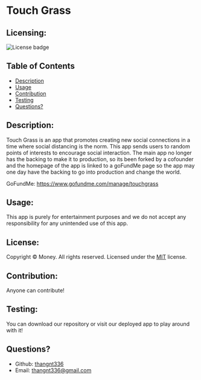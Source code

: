 # Touch Grass
  ## Licensing:
  ![License badge](https://img.shields.io/badge/license-MIT-green)
  ## Table of Contents 
  - [Description](#description)
  - [Usage](#usage)
  - [Contribution](#contribution)
  - [Testing](#testing)
  - [Questions?](#questions)
  ## Description:
  
  Touch Grass is an app that promotes creating new social connections in a time where social distancing is the norm. This app sends users to random points of interests to encourage social interaction. The main app no longer has the backing to make it to production, so its been forked by a cofounder and the homepage of the app is linked to a goFundMe page so the app may one day have the backing to go into production and change the world.
  
  GoFundMe: https://www.gofundme.com/manage/touchgrass
  
 
  ## Usage:
  This app is purely for entertainment purposes and we do not accept any responsibility for any unintended use of this app.
  ## License:
  
  Copyright © Money. All rights reserved. 
  Licensed under the [MIT](https://opensource.org/licenses/MIT) license.
  ## Contribution:
  Anyone can contribute!
  ## Testing:
  You can download our repository or visit our deployed app to play around with it!
  ## Questions?
  - Github: [thangnt336](https://github.com/thangnt336)
  - Email: thangnt336@gmail.com 
